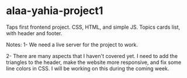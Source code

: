 # alaa-yahia-project1

Taps first frontend project. CSS, HTML, and simple JS.
Topics cards list, with header and footer. 

Notes:
1- We need a live server for the project to work.

2- There are many aspects that I haven't covered yet. 
I need to add the triangles to the header, make the website more responsive, and fix some line colors in CSS. 
I will be working on this during the coming week. 
